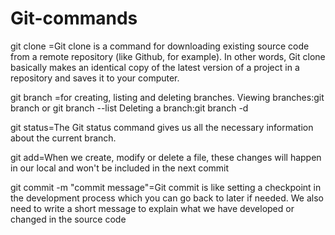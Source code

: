 # Git-commands
git clone <repo-link>=Git clone is a command for downloading existing source code from a remote repository (like Github, for example). In other words, Git clone basically makes an identical copy of the latest version of a project in a repository and saves it to your computer.

git branch <branch-name>=for creating, listing and deleting branches.
  Viewing branches:git branch or git branch --list
  Deleting a branch:git branch -d <branch-name>
 
git status=The Git status command gives us all the necessary information about the current branch. 
  
git add=When we create, modify or delete a file, these changes will happen in our local and won't be included in the next commit
 
git commit -m "commit message"=Git commit is like setting a checkpoint in the development process which you can go back to later if needed. We also need to write a short message to explain what we have developed or changed in the source code
